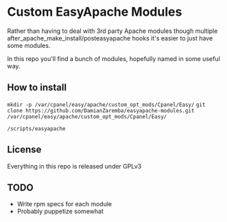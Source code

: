 Custom EasyApache Modules
=========================

Rather than having to deal with 3rd party Apache modules though multiple after_apache_make_install/posteasyapache hooks it's easier to just have some modules.

In this repo you'll find a bunch of modules, hopefully named in some useful way.

How to install
--------------

`mkdir -p /var/cpanel/easy/apache/custom_opt_mods/Cpanel/Easy/`
`git clone https://github.com/DamianZaremba/easyapache-modules.git /var/cpanel/easy/apache/custom_opt_mods/Cpanel/Easy/`

`/scripts/easyapache`

License
-------

Everything in this repo is released under GPLv3

TODO
----

* Write rpm specs for each module
* Probably puppetize somewhat